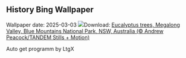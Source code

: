 ## History Bing Wallpaper
Wallpaper date: 2025-03-03
![](https://www.bing.com/th?id=OHR.EucalyptusForest_EN-GB2410685823_UHD.jpg&w=1000)Download: [Eucalyptus trees, Megalong Valley, Blue Mountains National Park, NSW, Australia (© Andrew Peacock/TANDEM Stills + Motion)](https://www.bing.com/th?id=OHR.EucalyptusForest_EN-GB2410685823_UHD.jpg)

Auto get programm by LtgX
